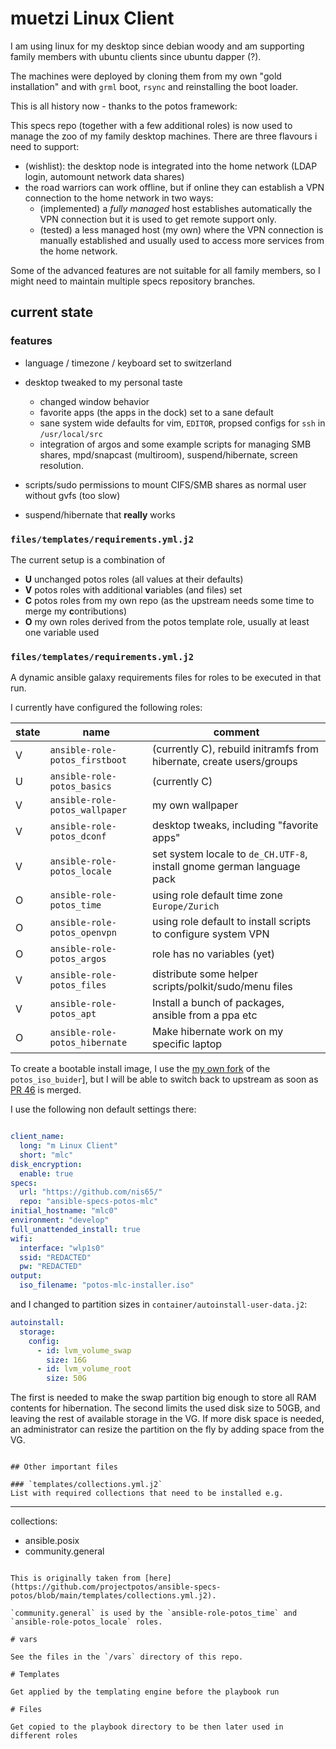 # muetzi Linux Client

I am using linux for my desktop since debian woody and am supporting
family members with ubuntu clients since ubuntu dapper (?).

The machines were deployed by cloning them from my own
"gold installation" and with `grml` boot, `rsync` and
reinstalling the boot loader.

This is all history now - thanks to the potos framework:

This specs repo (together with a few additional roles)
is now used to manage the zoo of my family desktop machines.
There are three flavours i need to support:

* (wishlist): the desktop node is integrated into the home network (LDAP login, automount network data shares)
* the road warriors can work offline, but if online they can establish a VPN connection to the home
  network in two ways:
  * (implemented) a *fully managed* host establishes automatically the VPN connection but it is
    used to get remote support only.
  * (tested) a less managed host (my own) where the VPN connection is manually
    established and usually used to access more services from the home  network.

Some of the advanced features are not suitable for all family members,
so I might need to maintain multiple specs repository branches.

## current state

### features

* language / timezone / keyboard set to switzerland

* desktop tweaked to my personal taste

  * changed window behavior
  * favorite apps (the apps in the dock) set to a sane default
  * sane system wide defaults for vim, `EDITOR`, propsed configs for `ssh` in `/usr/local/src`
  * integration of argos and some example scripts for managing SMB shares, mpd/snapcast (multiroom), suspend/hibernate, screen resolution.

* scripts/sudo permissions to mount CIFS/SMB shares as normal user without gvfs (too slow)

* suspend/hibernate that **really** works

### `files/templates/requirements.yml.j2`

The current setup is a combination of
* **U** unchanged potos roles (all values at their defaults)
* **V** potos roles with additional **v**ariables (and files) set
* **C** potos roles from my own repo (as the upstream needs some time to merge my **c**ontributions)
* **O** my own roles derived from the potos template role, usually at least one variable used

### `files/templates/requirements.yml.j2`

A dynamic ansible galaxy requirements files for roles to be executed in that run.

I currently have configured the following roles:

| state | name | comment |
| ----- | ---- | ------- |
| V | `ansible-role-potos_firstboot` | (currently C), rebuild initramfs from hibernate, create users/groups |
| U | `ansible-role-potos_basics`    | (currently C) |
| V | `ansible-role-potos_wallpaper` | my own wallpaper |
| V | `ansible-role-potos_dconf`     | desktop tweaks, including "favorite apps" |
| V | `ansible-role-potos_locale`    | set system locale to `de_CH.UTF-8`, install gnome german language pack |
| O | `ansible-role-potos_time`      | using role default time zone `Europe/Zurich` |
| O | `ansible-role-potos_openvpn`   | using role default to install scripts to configure system VPN |
| O | `ansible-role-potos_argos`     | role has no variables (yet) |
| V | `ansible-role-potos_files`     | distribute some helper scripts/polkit/sudo/menu files |
| V | `ansible-role-potos_apt`       | Install a bunch of packages, ansible from a ppa etc |
| O | `ansible-role-potos_hibernate` | Make hibernate work on my specific laptop |

To create a bootable install image, I use the [my own fork](https://github.com/nis65/potos-iso-builder/) of the
`potos_iso_buider`], but I will be able to switch back to upstream as soon
as [PR 46](https://github.com/projectpotos/potos-iso-builder/pull/46) is merged.

I use the following non default settings there:
```yaml

client_name:
  long: "m Linux Client"
  short: "mlc"
disk_encryption:
  enable: true
specs:
  url: "https://github.com/nis65/"
  repo: "ansible-specs-potos-mlc"
initial_hostname: "mlc0"
environment: "develop"
full_unattended_install: true
wifi:
  interface: "wlp1s0"
  ssid: "REDACTED"
  pw: "REDACTED"
output:
  iso_filename: "potos-mlc-installer.iso"
```

and I changed to partition sizes in `container/autoinstall-user-data.j2`:

```yaml
autoinstall:
  storage:
    config:
      - id: lvm_volume_swap
        size: 16G
      - id: lvm_volume_root
        size: 50G
```

The first is needed to make the swap partition big enough to store all RAM contents for hibernation.
The second limits the used disk size to 50GB, and leaving the rest of available storage in the VG.
If more disk space is needed, an administrator can resize the partition on the fly by adding space
from the VG.









```

## Other important files

### `templates/collections.yml.j2`
List with required collections that need to be installed e.g.
```
---

collections:
  - ansible.posix
  - community.general
```

This is originally taken from [here](https://github.com/projectpotos/ansible-specs-potos/blob/main/templates/collections.yml.j2).

`community.general` is used by the `ansible-role-potos_time` and `ansible-role-potos_locale` roles.

# vars

See the files in the `/vars` directory of this repo.

# Templates

Get applied by the templating engine before the playbook run

# Files

Get copied to the playbook directory to be then later used in different roles
